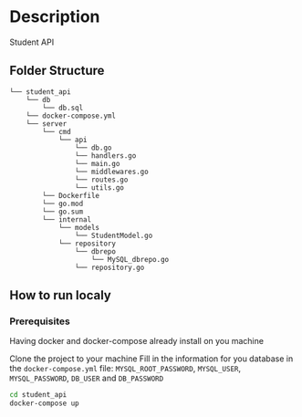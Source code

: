 # Description

Student API

## Folder Structure

```
└── student_api
    └── db
        └── db.sql
    └── docker-compose.yml
    └── server
        └── cmd
            └── api
                └── db.go
                └── handlers.go
                └── main.go
                └── middlewares.go
                └── routes.go
                └── utils.go
        └── Dockerfile
        └── go.mod
        └── go.sum
        └── internal
            └── models
                └── StudentModel.go
            └── repository
                └── dbrepo
                    └── MySQL_dbrepo.go
                └── repository.go
```

## How to run localy

### Prerequisites

Having docker and docker-compose already install on you machine

Clone the project to your machine
Fill in the information for you database in the `docker-compose.yml` file: `MYSQL_ROOT_PASSWORD`, `MYSQL_USER`, `MYSQL_PASSWORD`, `DB_USER` and `DB_PASSWORD`

```bash
cd student_api
docker-compose up
```
